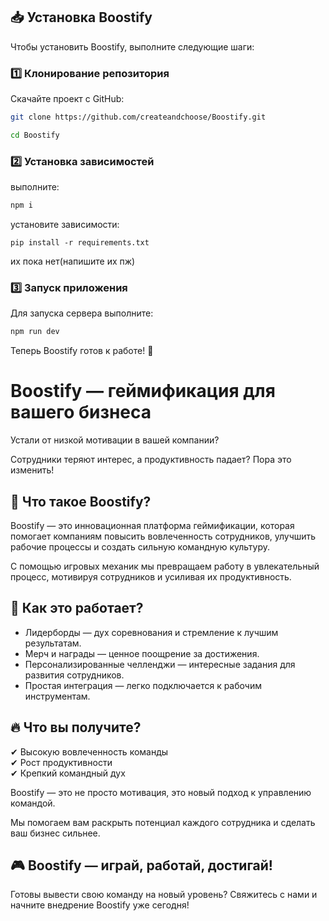 ## 📥 Установка Boostify  

Чтобы установить Boostify, выполните следующие шаги:  

### 1️⃣ Клонирование репозитория  
Скачайте проект с GitHub:  

```bash
git clone https://github.com/createandchoose/Boostify.git
```
```bash
cd Boostify
```

### 2️⃣ Установка зависимостей
выполните:

```bash
npm i
```

установите зависимости:

```
pip install -r requirements.txt
```
их пока нет(напишите их пж)
### 3️⃣ Запуск приложения
Для запуска сервера выполните:
```bash
npm run dev
```
Теперь Boostify готов к работе! 🚀


# Boostify — геймификация для вашего бизнеса  

Устали от низкой мотивации в вашей компании?  

Сотрудники теряют интерес, а продуктивность падает? Пора это изменить!  

## 🚀 Что такое Boostify?  
Boostify — это инновационная платформа геймификации, которая помогает компаниям повысить вовлеченность сотрудников, улучшить рабочие процессы и создать сильную командную культуру.  

С помощью игровых механик мы превращаем работу в увлекательный процесс, мотивируя сотрудников и усиливая их продуктивность.  

## 🎯 Как это работает?  
- Лидерборды — дух соревнования и стремление к лучшим результатам.  
- Мерч и награды — ценное поощрение за достижения.  
- Персонализированные челленджи — интересные задания для развития сотрудников.  
- Простая интеграция — легко подключается к рабочим инструментам.  

## 🔥 Что вы получите?  
✔ Высокую вовлеченность команды  
✔ Рост продуктивности  
✔ Крепкий командный дух  

Boostify — это не просто мотивация, это новый подход к управлению командой.  

Мы помогаем вам раскрыть потенциал каждого сотрудника и сделать ваш бизнес сильнее.  

## 🎮 Boostify — играй, работай, достигай!  

Готовы вывести свою команду на новый уровень? Свяжитесь с нами и начните внедрение Boostify уже сегодня!  
